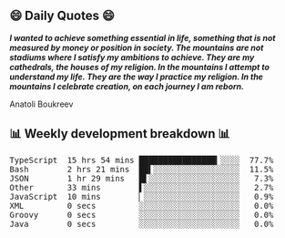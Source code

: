 ## 😄 Daily Quotes 😄

_**I wanted to achieve something essential in life, something that is not measured by money or position in society. The mountains are not stadiums where I satisfy my ambitions to achieve. They are my cathedrals, the houses of my religion. In the mountains I attempt to understand my life. They are the way I practice my religion. In the mountains I celebrate creation, on each journey I am reborn.**_

Anatoli Boukreev



## 📊 Weekly development breakdown 📊

<pre>TypeScript  15 hrs 54 mins ████████████████▎░░░░  77.7%
Bash        2 hrs 21 mins  ██▍░░░░░░░░░░░░░░░░░░  11.5%
JSON        1 hr 29 mins   █▌░░░░░░░░░░░░░░░░░░░   7.3%
Other       33 mins        ▌░░░░░░░░░░░░░░░░░░░░   2.7%
JavaScript  10 mins        ▏░░░░░░░░░░░░░░░░░░░░   0.9%
XML         0 secs         ░░░░░░░░░░░░░░░░░░░░░   0.0%
Groovy      0 secs         ░░░░░░░░░░░░░░░░░░░░░   0.0%
Java        0 secs         ░░░░░░░░░░░░░░░░░░░░░   0.0%</pre>